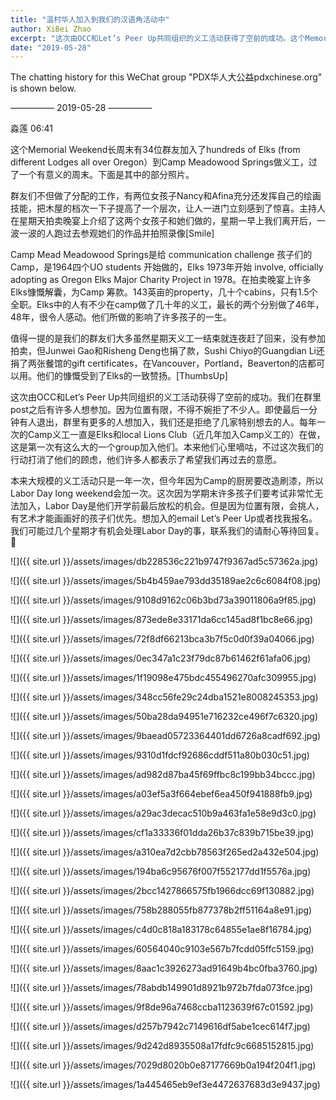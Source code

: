 ```yaml
---
title: "温村华人加入到我们的汉语角活动中"
author: XiBei Zhao
excerpt: "这次由OCC和Let’s Peer Up共同组织的义工活动获得了空前的成功。这个Memorial Weekend长周末有34位群友加入了hundreds of Elks (from different Lodges all over Oregon）到Camp Meadowood Springs做义工，过了一个有意义的周末。每年一次的Camp义工一直是Elks和local Lions Club（近几年加入Camp义工的）在做，这是第一次有这么大的一个group加入他们。"
date: "2019-05-28"
---
```


The chatting history for this WeChat group "PDX华人大公益pdxchinese.org" is shown below.

—————  2019-05-28  —————


淼莲  06:41

这个Memorial Weekend长周末有34位群友加入了hundreds of Elks (from different Lodges all over Oregon）到Camp Meadowood Springs做义工，过了一个有意义的周末。下面是其中的部分照片。

群友们不但做了分配的工作，有两位女孩子Nancy和Afina充分还发挥自己的绘画技能，把木屋的档次一下子提高了一个层次，让人一进门立刻感到了惊喜。主持人在星期天拍卖晚宴上介绍了这两个女孩子和她们做的，星期一早上我们离开后，一波一波的人跑过去参观她们的作品并拍照录像[Smile]

Camp Mead Meadowood Springs是给 communication challenge 孩子们的Camp，是1964四个UO students 开始做的，Elks 1973年开始 involve, officially adopting as Oregon Elks Major Charity Project in 1978。在拍卖晚宴上许多Elks慷慨解囊，为Camp 筹款。143英亩的property，几十个cabins，只有1.5个全职。Elks中的人有不少在camp做了几十年的义工，最长的两个分别做了46年，48年，很令人感动。他们所做的影响了许多孩子的一生。

值得一提的是我们的群友们大多虽然星期天义工一结束就连夜赶了回来，没有参加拍卖，但Junwei Gao和Risheng Deng也捐了款，Sushi Chiyo的Guangdian Li还捐了两张餐馆的gift certificates，在Vancouver，Portland，Beaverton的店都可以用。他们的慷慨受到了Elks的一致赞扬。[ThumbsUp]

这次由OCC和Let’s Peer Up共同组织的义工活动获得了空前的成功。我们在群里post之后有许多人想参加。因为位置有限，不得不婉拒了不少人。即使最后一分钟有人退出，群里有更多的人想加入，我们还是拒绝了几家特别想去的人。每年一次的Camp义工一直是Elks和local Lions Club（近几年加入Camp义工的）在做，这是第一次有这么大的一个group加入他们。本来他们心里嘀咕，不过这次我们的行动打消了他们的顾虑，他们许多人都表示了希望我们再过去的意愿。

本来大规模的义工活动只是一年一次，但今年因为Camp的厨房要改造刷漆，所以Labor Day long weekend会加一次。这次因为学期末许多孩子们要考试非常忙无法加入，Labor Day是他们开学前最后放松的机会。但是因为位置有限，会挑人，有艺术才能画画好的孩子们优先。想加入的email Let’s Peer Up或者找我报名。我们可能过几个星期才有机会处理Labor Day的事，联系我们的请耐心等待回复。🙏

![]({{ site.url }}/assets/images/db228536c221b9747f9367ad5c57362a.jpg)

![]({{ site.url }}/assets/images/5b4b459ae793dd35189ae2c6c6084f08.jpg)

![]({{ site.url }}/assets/images/9108d9162c06b3bd73a39011806a9f85.jpg)

![]({{ site.url }}/assets/images/873ede8e33171da6cc145ad8f1bc8e66.jpg)

![]({{ site.url }}/assets/images/72f8df66213bca3b7f5c0d0f39a04066.jpg)

![]({{ site.url }}/assets/images/0ec347a1c23f79dc87b61462f61afa06.jpg)

![]({{ site.url }}/assets/images/1f19098e475bdc455496270afc309955.jpg)

![]({{ site.url }}/assets/images/348cc56fe29c24dba1521e8008245353.jpg)

![]({{ site.url }}/assets/images/50ba28da94951e716232ce496f7c6320.jpg)

![]({{ site.url }}/assets/images/9baead05723364401dd6726a8cadf692.jpg)

![]({{ site.url }}/assets/images/9310d1fdcf92686cddf511a80b030c51.jpg)

![]({{ site.url }}/assets/images/ad982d87ba45f69ffbc8c199bb34bccc.jpg)

![]({{ site.url }}/assets/images/a03ef5a3f664ebef6ea450f941888fb9.jpg)

![]({{ site.url }}/assets/images/a29ac3decac510b9a463fa1e58e9d3c0.jpg)

![]({{ site.url }}/assets/images/cf1a33336f01dda26b37c839b715be39.jpg)

![]({{ site.url }}/assets/images/a310ea7d2cbb78563f265ed2a432e504.jpg)

![]({{ site.url }}/assets/images/194ba6c95676f007f552177dd1f5576a.jpg)

![]({{ site.url }}/assets/images/2bcc1427866575fb1966dcc69f130882.jpg)

![]({{ site.url }}/assets/images/758b288055fb877378b2ff51164a8e91.jpg)

![]({{ site.url }}/assets/images/c4d0c818a183178c64855e1ae8f16784.jpg)

![]({{ site.url }}/assets/images/60564040c9103e567b7fcdd05ffc5159.jpg)

![]({{ site.url }}/assets/images/8aac1c3926273ad91649b4bc0fba3760.jpg)

![]({{ site.url }}/assets/images/78abdb149901d8921b972b7fda073fce.jpg)

![]({{ site.url }}/assets/images/9f8de96a7468ccba1123639f67c01592.jpg)

![]({{ site.url }}/assets/images/d257b7942c7149616df5abe1cec614f7.jpg)

![]({{ site.url }}/assets/images/9d242d8935508a17fdfc9c6685152815.jpg)

![]({{ site.url }}/assets/images/7029d8020b0e87177669b0a194f204f1.jpg)

![]({{ site.url }}/assets/images/1a445465eb9ef3e4472637683d3e9437.jpg)
